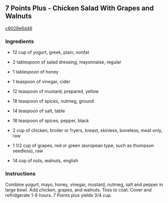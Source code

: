 ## 7 Points Plus - Chicken Salad With Grapes and Walnuts

[c6029e6d46](http://www.food.com/recipe/7-points-plus-chicken-salad-with-grapes-and-walnuts-458469)

### Ingredients

 - 12 cup of yogurt, greek, plain, nonfat

 - 2 tablespoon of salad dressing, mayonnaise, regular

 - 1 tablespoon of honey

 - 1 teaspoon of vinegar, cider

 - 12 teaspoon of mustard, prepared, yellow

 - 18 teaspoon of spices, nutmeg, ground

 - 14 teaspoon of salt, table

 - 18 teaspoon of spices, pepper, black

 - 2 cup of chicken, broiler or fryers, breast, skinless, boneless, meat only, raw

 - 1 1/2 cup of grapes, red or green (european type, such as thompson seedless), raw

 - 14 cup of nuts, walnuts, english

### Instructions

Combine yogurt, mayo, honey, vinegar, mustard, nutmeg, salt and pepper in large bowl. Add chicken, grapes, and walnuts. Toss to coat. Cover and refridgerate 1-8 hours. 7 Points plus yields 3/4 cup.